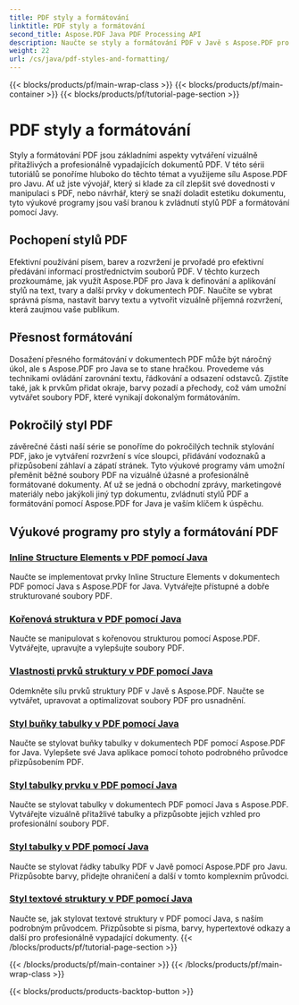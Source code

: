 ```yaml
---
title: PDF styly a formátování
linktitle: PDF styly a formátování
second_title: Aspose.PDF Java PDF Processing API
description: Naučte se styly a formátování PDF v Javě s Aspose.PDF pro Javu. Zvládněte estetiku a rozvržení PDF pro úžasné dokumenty.
weight: 22
url: /cs/java/pdf-styles-and-formatting/
---
```


{{< blocks/products/pf/main-wrap-class >}}
{{< blocks/products/pf/main-container >}}
{{< blocks/products/pf/tutorial-page-section >}}

# PDF styly a formátování


Styly a formátování PDF jsou základními aspekty vytváření vizuálně přitažlivých a profesionálně vypadajících dokumentů PDF. V této sérii tutoriálů se ponoříme hluboko do těchto témat a využijeme sílu Aspose.PDF pro Javu. Ať už jste vývojář, který si klade za cíl zlepšit své dovednosti v manipulaci s PDF, nebo návrhář, který se snaží doladit estetiku dokumentu, tyto výukové programy jsou vaší branou k zvládnutí stylů PDF a formátování pomocí Javy.

## Pochopení stylů PDF

Efektivní používání písem, barev a rozvržení je prvořadé pro efektivní předávání informací prostřednictvím souborů PDF. V těchto kurzech prozkoumáme, jak využít Aspose.PDF pro Java k definování a aplikování stylů na text, tvary a další prvky v dokumentech PDF. Naučíte se vybrat správná písma, nastavit barvy textu a vytvořit vizuálně příjemná rozvržení, která zaujmou vaše publikum.

## Přesnost formátování

Dosažení přesného formátování v dokumentech PDF může být náročný úkol, ale s Aspose.PDF pro Java se to stane hračkou. Provedeme vás technikami ovládání zarovnání textu, řádkování a odsazení odstavců. Zjistíte také, jak k prvkům přidat okraje, barvy pozadí a přechody, což vám umožní vytvářet soubory PDF, které vynikají dokonalým formátováním.

## Pokročilý styl PDF

závěrečné části naší série se ponoříme do pokročilých technik stylování PDF, jako je vytváření rozvržení s více sloupci, přidávání vodoznaků a přizpůsobení záhlaví a zápatí stránek. Tyto výukové programy vám umožní přeměnit běžné soubory PDF na vizuálně úžasné a profesionálně formátované dokumenty. Ať už se jedná o obchodní zprávy, marketingové materiály nebo jakýkoli jiný typ dokumentu, zvládnutí stylů PDF a formátování pomocí Aspose.PDF for Java je vaším klíčem k úspěchu.

## Výukové programy pro styly a formátování PDF
### [Inline Structure Elements v PDF pomocí Java](./inline-structure-elements-in-pdf-using-java/)
Naučte se implementovat prvky Inline Structure Elements v dokumentech PDF pomocí Java s Aspose.PDF for Java. Vytvářejte přístupné a dobře strukturované soubory PDF.
### [Kořenová struktura v PDF pomocí Java](./root-structure-in-pdf-using-java/)
Naučte se manipulovat s kořenovou strukturou pomocí Aspose.PDF. Vytvářejte, upravujte a vylepšujte soubory PDF.
### [Vlastnosti prvků struktury v PDF pomocí Java](./structure-elements-properties-in-pdf-using-java/)
Odemkněte sílu prvků struktury PDF v Javě s Aspose.PDF. Naučte se vytvářet, upravovat a optimalizovat soubory PDF pro usnadnění.
### [Styl buňky tabulky v PDF pomocí Java](./style-table-cell-in-pdf-using-java/)
Naučte se stylovat buňky tabulky v dokumentech PDF pomocí Aspose.PDF for Java. Vylepšete své Java aplikace pomocí tohoto podrobného průvodce přizpůsobením PDF.
### [Styl tabulky prvku v PDF pomocí Java](./style-table-element-in-pdf-using-java/)
Naučte se stylovat tabulky v dokumentech PDF pomocí Java s Aspose.PDF. Vytvářejte vizuálně přitažlivé tabulky a přizpůsobte jejich vzhled pro profesionální soubory PDF.
### [Styl tabulky v PDF pomocí Java](./style-table-row-in-pdf-using-java/)
Naučte se stylovat řádky tabulky PDF v Javě pomocí Aspose.PDF pro Javu. Přizpůsobte barvy, přidejte ohraničení a další v tomto komplexním průvodci.
### [Styl textové struktury v PDF pomocí Java](./style-text-structure-in-pdf-using-java/)
Naučte se, jak stylovat textové struktury v PDF pomocí Java, s naším podrobným průvodcem. Přizpůsobte si písma, barvy, hypertextové odkazy a další pro profesionálně vypadající dokumenty.
{{< /blocks/products/pf/tutorial-page-section >}}

{{< /blocks/products/pf/main-container >}}
{{< /blocks/products/pf/main-wrap-class >}}

{{< blocks/products/products-backtop-button >}}
